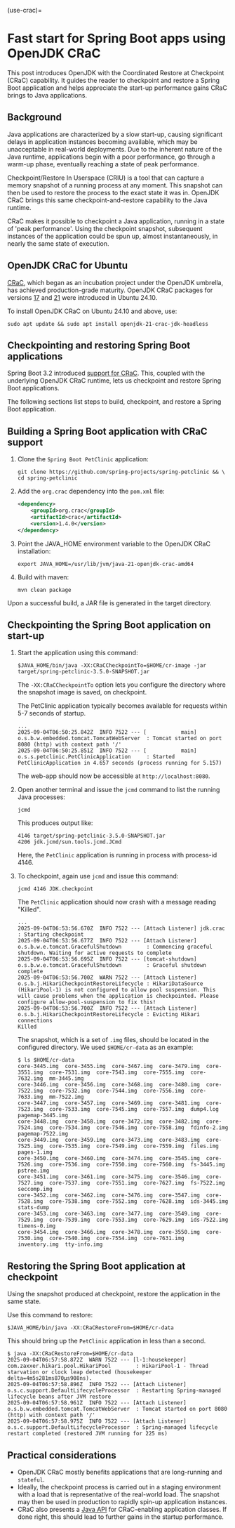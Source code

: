 (use-crac)=

# Fast start for Spring Boot apps using OpenJDK CRaC 

This post introduces OpenJDK with the Coordinated Restore at Checkpoint (CRaC) capability. It guides the reader to checkpoint and restore a Spring Boot application and helps appreciate the start-up performance gains CRaC brings to Java applications.

## Background

Java applications are characterized by a slow start-up, causing significant delays in application instances becoming available, which may be unacceptable in real-world deployments. Due to the inherent nature of the Java runtime, applications begin with a poor performance, go through a warm-up phase, eventually reaching a state of peak performance.

Checkpoint/Restore In Userspace (CRIU) is a tool that can capture a memory snapshot of a running process at any moment. This snapshot can then be used to restore the process to the exact state it was in. OpenJDK CRaC brings this same checkpoint-and-restore capability to the Java runtime.

CRaC makes it possible to checkpoint a Java application, running in a state of 'peak performance'. Using the checkpoint snapshot, subsequent instances of the application could be spun up, almost instantaneously, in nearly the same state of execution.


## OpenJDK CRaC for Ubuntu

[CRaC](https://openjdk.org/projects/crac/), which began as an incubation project under the OpenJDK umbrella, has achieved production-grade maturity. OpenJDK CRaC packages for versions [17](https://launchpad.net/ubuntu/+source/openjdk-17-crac) and [21](https://launchpad.net/ubuntu/+source/openjdk-17-crac) were introduced in Ubuntu 24.10.

To install OpenJDK CRaC on Ubuntu 24.10 and above, use:

```none
sudo apt update && sudo apt install openjdk-21-crac-jdk-headless
```

## Checkpointing and restoring Spring Boot applications

Spring Boot 3.2 introduced [support for CRaC](https://github.com/spring-projects/spring-boot/wiki/Spring-Boot-3.2-Release-Notes#initial-support-for-jvm-checkpoint-restore). This, coupled with the underlying OpenJDK CRaC runtime, lets us checkpoint and restore Spring Boot applications.

The following sections list steps to build, checkpoint, and restore a Spring Boot application.

## Building a Spring Boot application with CRaC support

1. Clone the `Spring Boot PetClinic` application:

    ```none
    git clone https://github.com/spring-projects/spring-petclinic && \
    cd spring-petclinic
    ```

2. Add the `org.crac` dependency into the `pom.xml` file:

   ```xml
   <dependency>
       <groupId>org.crac</groupId>
       <artifactId>crac</artifactId>
       <version>1.4.0</version>
   </dependency>
   ```

3. Point the JAVA_HOME environment variable to the OpenJDK CRaC installation:

    ```none
    export JAVA_HOME=/usr/lib/jvm/java-21-openjdk-crac-amd64
    ```

4. Build with maven:

    ```none
    mvn clean package
    ```

Upon a successful build, a JAR file is generated in the target directory.

## Checkpointing the Spring Boot application on start-up

1. Start the application using this command:

    ```none
    $JAVA_HOME/bin/java -XX:CRaCCheckpointTo=$HOME/cr-image -jar target/spring-petclinic-3.5.0-SNAPSHOT.jar
    ```

    The `-XX:CRaCCheckpointTo` option lets you configure the directory where the snapshot image is saved, on checkpoint.

    The PetClinic application typically becomes available for requests within 5-7 seconds of startup.
    ```none
    ...
    2025-09-04T06:50:25.842Z  INFO 7522 --- [           main] o.s.b.w.embedded.tomcat.TomcatWebServer  : Tomcat started on port 8080 (http) with context path '/'
    2025-09-04T06:50:25.851Z  INFO 7522 --- [           main] o.s.s.petclinic.PetClinicApplication     : Started PetClinicApplication in 4.657 seconds (process running for 5.157)
    ```

    The web-app should now be accessible at `http://localhost:8080`.


2. Open another terminal and issue the `jcmd` command to list the running Java processes:

    ```none
    jcmd
    ```

    This produces output like:

    ```none
    4146 target/spring-petclinic-3.5.0-SNAPSHOT.jar
    4206 jdk.jcmd/sun.tools.jcmd.JCmd
    ```

    Here, the `PetClinic` application is running in process with process-id 4146.

3. To checkpoint, again use `jcmd` and issue this command:

    ```none
    jcmd 4146 JDK.checkpoint
    ```
    The `PetClinic` application should now crash with a message reading "Killed".

    ```none
    ...
    2025-09-04T06:53:56.670Z  INFO 7522 --- [Attach Listener] jdk.crac                                 : Starting checkpoint
    2025-09-04T06:53:56.677Z  INFO 7522 --- [Attach Listener] o.s.b.w.e.tomcat.GracefulShutdown        : Commencing graceful shutdown. Waiting for active requests to complete
    2025-09-04T06:53:56.695Z  INFO 7522 --- [tomcat-shutdown] o.s.b.w.e.tomcat.GracefulShutdown        : Graceful shutdown complete
    2025-09-04T06:53:56.700Z  WARN 7522 --- [Attach Listener] o.s.b.j.HikariCheckpointRestoreLifecycle : HikariDataSource (HikariPool-1) is not configured to allow pool suspension. This will cause problems when the application is checkpointed. Please configure allow-pool-suspension to fix this!
    2025-09-04T06:53:56.700Z  INFO 7522 --- [Attach Listener] o.s.b.j.HikariCheckpointRestoreLifecycle : Evicting Hikari connections
    Killed
    ```

    The snapshot, which is a set of `.img` files, should be located in the configured directory. We used `$HOME/cr-data` as an example:

    ```none
    $ ls $HOME/cr-data
    core-3445.img  core-3455.img  core-3467.img  core-3479.img  core-3551.img  core-7531.img  core-7543.img  core-7555.img  core-7632.img  mm-3445.img
    core-3446.img  core-3456.img  core-3468.img  core-3480.img  core-7522.img  core-7532.img  core-7544.img  core-7556.img  core-7633.img  mm-7522.img
    core-3447.img  core-3457.img  core-3469.img  core-3481.img  core-7523.img  core-7533.img  core-7545.img  core-7557.img  dump4.log      pagemap-3445.img
    core-3448.img  core-3458.img  core-3472.img  core-3482.img  core-7524.img  core-7534.img  core-7546.img  core-7558.img  fdinfo-2.img   pagemap-7522.img
    core-3449.img  core-3459.img  core-3473.img  core-3483.img  core-7525.img  core-7535.img  core-7549.img  core-7559.img  files.img      pages-1.img
    core-3450.img  core-3460.img  core-3474.img  core-3545.img  core-7526.img  core-7536.img  core-7550.img  core-7560.img  fs-3445.img    pstree.img
    core-3451.img  core-3461.img  core-3475.img  core-3546.img  core-7527.img  core-7537.img  core-7551.img  core-7627.img  fs-7522.img    seccomp.img
    core-3452.img  core-3462.img  core-3476.img  core-3547.img  core-7528.img  core-7538.img  core-7552.img  core-7628.img  ids-3445.img   stats-dump
    core-3453.img  core-3463.img  core-3477.img  core-3549.img  core-7529.img  core-7539.img  core-7553.img  core-7629.img  ids-7522.img   timens-0.img
    core-3454.img  core-3466.img  core-3478.img  core-3550.img  core-7530.img  core-7540.img  core-7554.img  core-7631.img  inventory.img  tty-info.img
    ```

## Restoring the Spring Boot application at checkpoint

Using the snapshot produced at checkpoint, restore the application in the same state.

Use this command to restore:

```none
$JAVA_HOME/bin/java -XX:CRaCRestoreFrom=$HOME/cr-data
```

This should bring up the `PetClinic` application in less than a second.

```none
$ java -XX:CRaCRestoreFrom=$HOME/cr-data
2025-09-04T06:57:58.872Z  WARN 7522 --- [l-1:housekeeper] com.zaxxer.hikari.pool.HikariPool        : HikariPool-1 - Thread starvation or clock leap detected (housekeeper delta=4m5s281ms870µs908ns).
2025-09-04T06:57:58.896Z  INFO 7522 --- [Attach Listener] o.s.c.support.DefaultLifecycleProcessor  : Restarting Spring-managed lifecycle beans after JVM restore
2025-09-04T06:57:58.961Z  INFO 7522 --- [Attach Listener] o.s.b.w.embedded.tomcat.TomcatWebServer  : Tomcat started on port 8080 (http) with context path '/'
2025-09-04T06:57:58.975Z  INFO 7522 --- [Attach Listener] o.s.c.support.DefaultLifecycleProcessor  : Spring-managed lifecycle restart completed (restored JVM running for 225 ms)
```

## Practical considerations


 - OpenJDK CRaC mostly benefits applications that are long-running and `stateful`.
 - Ideally, the checkpoint process is carried out in a staging environment with a load that is representative of the real-world load. The snapshot may then be used in production to rapidly spin-up application instances.
 - CRaC also presents a [Java API](https://crac.github.io/jdk/jdk-crac/api/java.base/jdk/crac/package-summary.html) for CRaC-enabling application classes. If done right, this should lead to further gains in the startup performance.
